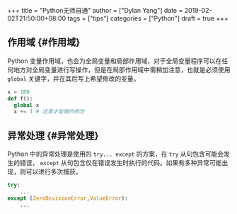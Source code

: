 +++
title = "Python无师自通"
author = ["Dylan Yang"]
date = 2019-02-02T21:50:00+08:00
tags = ["tips"]
categories = ["Python"]
draft = true
+++

## 作用域 {#作用域}

Python 变量作用域，也会为全局变量和局部作用域，对于全局变量程序可以在任何地方对全局变量进行写操作，但是在局部作用域中需稍加注意，也就是必须使用 `global` 关键字，并在其后写上希望修改的变量。

```python
x = 100
def f():
  global x
  x += 1 # 这里才能确的修改

```


## 异常处理 {#异常处理}

Python 中的异常处理是使用的 `try... except` 的方案，在 `try` 从句包含可能会发生的错误， `except` 从句包含仅在错误发生时执行的代码。如果有多种异常可能出现，则可以进行多次捕获。

```python
try:
    ...
except (ZeroDivisionError,ValueError):
    ...
```
